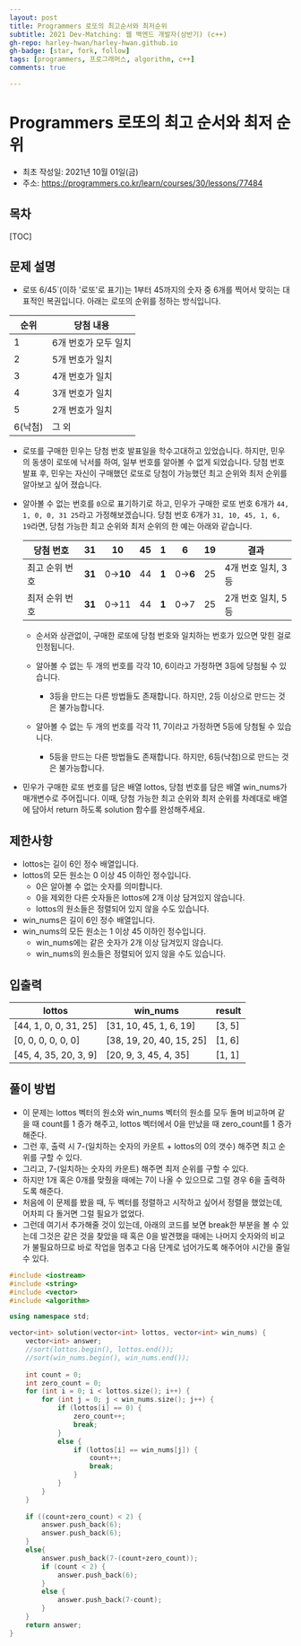 ```yaml
---
layout: post
title: Programmers 로또의 최고순서와 최저순위
subtitle: 2021 Dev-Matching: 웹 백엔드 개발자(상반기) (c++)
gh-repo: harley-hwan/harley-hwan.github.io
gh-badge: [star, fork, follow]
tags: [programmers, 프로그래머스, algorithm, c++]
comments: true

---
```


# Programmers 로또의 최고 순서와 최저 순위

- 최초 작성일: 2021년 10월 01일(금)
- 주소: https://programmers.co.kr/learn/courses/30/lessons/77484

## 목차

[TOC]

## 문제 설명

- 로또 6/45`(이하 '로또'로 표기)는 1부터 45까지의 숫자 중 6개를 찍어서 맞히는 대표적인 복권입니다. 아래는 로또의 순위를 정하는 방식입니다. 

| 순위    | 당첨 내용            |
| ------- | -------------------- |
| 1       | 6개 번호가 모두 일치 |
| 2       | 5개 번호가 일치      |
| 3       | 4개 번호가 일치      |
| 4       | 3개 번호가 일치      |
| 5       | 2개 번호가 일치      |
| 6(낙첨) | 그 외                |


- 로또를 구매한 민우는 당첨 번호 발표일을 학수고대하고 있었습니다. 하지만, 민우의 동생이 로또에 낙서를 하여, 일부 번호를 알아볼 수 없게 되었습니다. 당첨 번호 발표 후, 민우는 자신이 구매했던 로또로 당첨이 가능했던 최고 순위와 최저 순위를 알아보고 싶어 졌습니다.

- 알아볼 수 없는 번호를 `0`으로 표기하기로 하고, 민우가 구매한 로또 번호 6개가 `44, 1, 0, 0, 31 25`라고 가정해보겠습니다. 당첨 번호 6개가 `31, 10, 45, 1, 6, 19`라면, 당첨 가능한 최고 순위와 최저 순위의 한 예는 아래와 같습니다.

  | 당첨 번호      | 31     | 10       | 45   | 1     | 6       | 19   | 결과               |
  | -------------- | ------ | -------- | ---- | ----- | ------- | ---- | ------------------ |
  | 최고 순위 번호 | **31** | 0→**10** | 44   | **1** | 0→**6** | 25   | 4개 번호 일치, 3등 |
  | 최저 순위 번호 | **31** | 0→11     | 44   | **1** | 0→7     | 25   | 2개 번호 일치, 5등 |

  - 순서와 상관없이, 구매한 로또에 당첨 번호와 일치하는 번호가 있으면 맞힌 걸로 인정됩니다.
  - 알아볼 수 없는 두 개의 번호를 각각 10, 6이라고 가정하면 3등에 당첨될 수 있습니다.
    - 3등을 만드는 다른 방법들도 존재합니다. 하지만, 2등 이상으로 만드는 것은 불가능합니다.

  - 알아볼 수 없는 두 개의 번호를 각각 11, 7이라고 가정하면 5등에 당첨될 수 있습니다.
    - 5등을 만드는 다른 방법들도 존재합니다. 하지만, 6등(낙첨)으로 만드는 것은 불가능합니다.

- 민우가 구매한 로또 번호를 담은 배열 lottos, 당첨 번호를 담은 배열 win_nums가 매개변수로 주어집니다. 이때, 당첨 가능한 최고 순위와 최저 순위를 차례대로 배열에 담아서 return 하도록 solution 함수를 완성해주세요.

## 제한사항

- lottos는 길이 6인 정수 배열입니다.
- lottos의 모든 원소는 0 이상 45 이하인 정수입니다.
  - 0은 알아볼 수 없는 숫자를 의미합니다.
  - 0을 제외한 다른 숫자들은 lottos에 2개 이상 담겨있지 않습니다.
  - lottos의 원소들은 정렬되어 있지 않을 수도 있습니다.
- win_nums은 길이 6인 정수 배열입니다.
- win_nums의 모든 원소는 1 이상 45 이하인 정수입니다.
  - win_nums에는 같은 숫자가 2개 이상 담겨있지 않습니다.
  - win_nums의 원소들은 정렬되어 있지 않을 수도 있습니다.

## 입출력

| lottos                | win_nums                 | result |
| --------------------- | ------------------------ | ------ |
| [44, 1, 0, 0, 31, 25] | [31, 10, 45, 1, 6, 19]   | [3, 5] |
| [0, 0, 0, 0, 0, 0]    | [38, 19, 20, 40, 15, 25] | [1, 6] |
| [45, 4, 35, 20, 3, 9] | [20, 9, 3, 45, 4, 35]    | [1, 1] |



## 풀이 방법

- 이 문제는 lottos 벡터의 원소와 win_nums 벡터의 원소를 모두 돌며 비교하며 같을 때 count를 1 증가 해주고, lottos 벡터에서 0을 만났을 때 zero_count를 1 증가 해준다.
- 그런 후, 출력 시 7-(일치하는 숫자의 카운트 + lottos의 0의 갯수) 해주면 최고 순위를 구할 수 있다.
- 그리고, 7-(일치하는 숫자의 카운트) 해주면 최저 순위를 구할 수 있다.
- 하지만 1개 혹은 0개를 맞췄을 때에는 7이 나올 수 있으므로 그럴 경우 6을 출력하도록 해준다.
- 처음에 이 문제를 봤을 때, 두 벡터를 정렬하고 시작하고 싶어서 정렬을 했었는데, 어차피 다 돌거면 그럴 필요가 없었다.
- 그런데 여기서 추가해줄 것이 있는데, 아래의 코드를 보면 break한 부분을 볼 수 있는데 그것은 같은 것을 찾았을 때 혹은 0을 발견했을 때에는 나머지 숫자와의 비교가 불필요하므로 바로 작업을 멈추고 다음 단계로 넘어가도록 해주어야 시간을 줄일 수 있다.



```c++
#include <iostream>
#include <string>
#include <vector>
#include <algorithm>

using namespace std;

vector<int> solution(vector<int> lottos, vector<int> win_nums) {
    vector<int> answer;
    //sort(lottos.begin(), lottos.end());
    //sort(win_nums.begin(), win_nums.end());
    
    int count = 0;
    int zero_count = 0;
    for (int i = 0; i < lottos.size(); i++) {
        for (int j = 0; j < win_nums.size(); j++) {
            if (lottos[i] == 0) {
                zero_count++;
                break;
            }
            else {
                if (lottos[i] == win_nums[j]) {
                    count++;
                    break;
                }
            }
        }
    }
    
    if ((count+zero_count) < 2) {
        answer.push_back(6);
        answer.push_back(6);
    }
    else{
        answer.push_back(7-(count+zero_count));
        if (count < 2) {
            answer.push_back(6);
        }
        else {
            answer.push_back(7-count);
        }
    }
    return answer;
}
```

